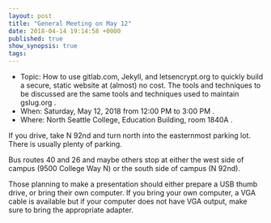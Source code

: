 ```yaml
---
layout: post
title: "General Meeting on May 12"
date: 2018-04-14 19:14:58 +0000
published: true
show_synopsis: true
tags:
---
```

* Topic: How to use gitlab.com, Jekyll, and letsencrypt.org to quickly build a secure, static website at (almost) no cost.  The tools and techniques to be discussed are the same tools and techniques used to maintain gslug.org .
* When: Saturday, May 12, 2018 from 12:00 PM to 3:00 PM .
* Where: North Seattle College, Education Building, room 1840A .

If you drive, take N 92nd and turn north into the easternmost parking lot.  There is usually plenty of parking.

Bus routes 40 and 26 and maybe others stop at either the west side of campus (9500 College Way N) or the south side of campus (N 92nd).

Those planning to make a presentation should either prepare a USB thumb drive, or bring their own computer.  If you bring your own computer, a VGA cable is available but if your computer does not have VGA output, make sure to bring the appropriate adapter.
